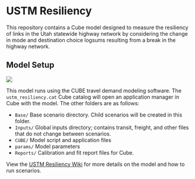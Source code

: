# USTM Resiliency

This repository contains a Cube model designed to measure the
resiliency of links in the Utah statewide highway network by
considering the change in mode and destination choice
logsums resulting from a break in the highway network.

## Model Setup
![](https://byu.box.com/shared/static/2ttslcyj6a7yvoal60bbx6oaqzjarjlx.jpg)

This model runs using the CUBE travel demand modeling software. The
`ustm_resiliency.cat` Cube catalog will open an application manager in Cube
with the model. The other folders are as follows:

  - `Base/` Base scenario directory. Child scenarios will be created in this folder.
  - `Inputs/` Global inputs directory; contains transit, freight, and other files that do
    not change between scenarios. 
  - `CUBE/` Model script and application files
  - `params/` Model parameters
  - `Reports/` Calibration and fit report files for Cube.

View the [USTM Resiliency Wiki](https://github.com/byu-transpolab/ustm_resiliency/wiki/) for more details on the model and how to run scenarios.
